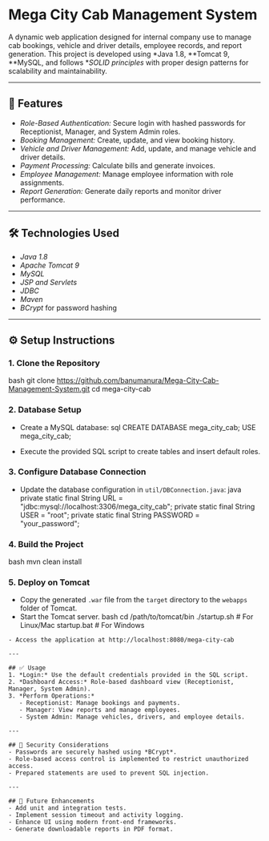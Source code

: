 # Mega City Cab Management System

A dynamic web application designed for internal company use to manage cab bookings, vehicle and driver details, employee records, and report generation. This project is developed using *Java 1.8, **Tomcat 9, **MySQL, and follows **SOLID principles* with proper design patterns for scalability and maintainability.

---

## 🚀 Features

- *Role-Based Authentication:* Secure login with hashed passwords for Receptionist, Manager, and System Admin roles.
- *Booking Management:* Create, update, and view booking history.
- *Vehicle and Driver Management:* Add, update, and manage vehicle and driver details.
- *Payment Processing:* Calculate bills and generate invoices.
- *Employee Management:* Manage employee information with role assignments.
- *Report Generation:* Generate daily reports and monitor driver performance.

---

## 🛠 Technologies Used

- *Java 1.8*
- *Apache Tomcat 9*
- *MySQL*
- *JSP and Servlets*
- *JDBC*
- *Maven*
- *BCrypt* for password hashing

---

## ⚙ Setup Instructions

### 1. Clone the Repository
bash
git clone https://github.com/banumanura/Mega-City-Cab-Management-System.git
cd mega-city-cab


### 2. Database Setup
- Create a MySQL database:
sql
CREATE DATABASE mega_city_cab;
USE mega_city_cab;

- Execute the provided SQL script to create tables and insert default roles.

### 3. Configure Database Connection
- Update the database configuration in `util/DBConnection.java`:
java
private static final String URL = "jdbc:mysql://localhost:3306/mega_city_cab";
private static final String USER = "root";
private static final String PASSWORD = "your_password";


### 4. Build the Project
bash
mvn clean install


### 5. Deploy on Tomcat
- Copy the generated `.war` file from the `target` directory to the `webapps` folder of Tomcat.
- Start the Tomcat server.
bash
cd /path/to/tomcat/bin
./startup.sh  # For Linux/Mac
startup.bat   # For Windows
```
- Access the application at http://localhost:8080/mega-city-cab

---

## ✅ Usage
1. *Login:* Use the default credentials provided in the SQL script.
2. *Dashboard Access:* Role-based dashboard view (Receptionist, Manager, System Admin).
3. *Perform Operations:*
   - Receptionist: Manage bookings and payments.
   - Manager: View reports and manage employees.
   - System Admin: Manage vehicles, drivers, and employee details.

---

## 🔐 Security Considerations
- Passwords are securely hashed using *BCrypt*.
- Role-based access control is implemented to restrict unauthorized access.
- Prepared statements are used to prevent SQL injection.

---

## 🚩 Future Enhancements
- Add unit and integration tests.
- Implement session timeout and activity logging.
- Enhance UI using modern front-end frameworks.
- Generate downloadable reports in PDF format.
